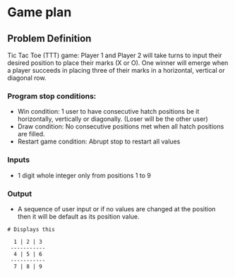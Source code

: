# Game plan

## Problem Definition
Tic Tac Toe (TTT) game: Player 1 and Player 2 will take turns to input their desired position to place their marks (X or O). One winner will emerge when a player succeeds in placing three of their marks in a horizontal, vertical or diagonal row.

### Program stop conditions:
- Win condition: 1 user to have consecutive hatch positions be it horizontally, vertically or diagonally. (Loser will be the other user)
- Draw condition: No consecutive positions met when all hatch positions are filled.
- Restart game condition: Abrupt stop to restart all values
### Inputs
- 1 digit whole integer only from positions 1 to 9 
### Output
- A sequence of user input or if no values are changed at the position then it will be default as its position value.

```
# Displays this

  1 | 2 | 3 
 -----------
  4 | 5 | 6 
 -----------
  7 | 8 | 9 
  
```


